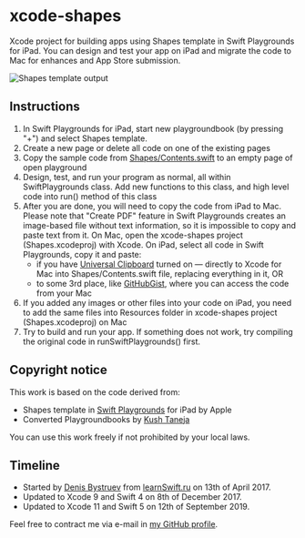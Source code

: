 # xcode-shapes
Xcode project for building apps using Shapes template in Swift Playgrounds for iPad.  You can design and test your app on iPad and migrate the code to Mac for enhances and App Store submission.

![Shapes template output](https://github.com/dbystruev/xcode-shapes/blob/master/Resources/xcode-shapes.png)
## Instructions
1. In Swift Playgrounds for iPad, start new playgroundbook (by pressing "+") and select Shapes template.
1. Create a new page or delete all code on one of the existing pages
1. Copy the sample code from [Shapes/Contents.swift](https://github.com/dbystruev/xcode-shapes/blob/master/Shapes/Contents.swift) to an empty page of open playground
1. Design, test, and run your program as normal, all within SwiftPlaygrounds class.  Add new functions to this class, and high level code into run() method of this class
1. After you are done, you will need to copy the code from iPad to Mac.  Please note that "Create PDF" feature in Swift Playgrounds creates an image-based file without text information, so it is impossible to copy and paste text from it.  On Mac, open the xcode-shapes project (Shapes.xcodeproj) with Xcode.  On iPad, select all code in Swift Playgrounds, copy it and paste:
   * if you have [Universal Clipboard](https://support.apple.com/kb/PH25168) turned on — directly to Xcode for Mac into Shapes/Contents.swift file, replacing everything in it, OR
   * to some 3rd place, like [GitHubGist](https://gist.github.com), where you can access the code from your Mac
1. If you added any images or other files into your code on iPad, you need to add the same files into Resources folder in xcode-shapes project (Shapes.xcodeproj) on Mac
1. Try to build and run your app.  If something does not work, try compiling the original code in runSwiftPlaygrounds() first.
## Copyright notice
This work is based on the code derived from:
* Shapes template in [Swift Playgrounds](https://itunes.apple.com/us/app/swift-playgrounds/id908519492) for iPad by Apple
* Converted Playgroundbooks by [Kush Taneja](https://github.com/kushtaneja)

You can use this work freely if not prohibited by your local laws.

## Timeline
* Started by [Denis Bystruev](https://github.com/dbystruev/) from [learnSwift.ru](http://learnSwift.ru) on 13th of April 2017.
* Updated to Xcode 9 and Swift 4 on 8th of December 2017.
* Updated to Xcode 11 and Swift 5 on 12th of September 2019.

Feel free to contract me via e-mail in [my GitHub profile](https://github.com/dbystruev/).
